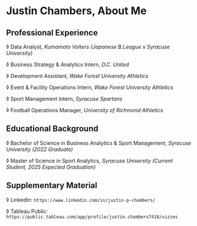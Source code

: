 # Justin Chambers, About Me

## Professional Experience
  ◊ Data Analyst, _Kumamoto Volters (Japanese B.League x Syracuse University)_

  ◊ Business Strategy & Analytics Intern, _D.C. United_

  ◊ Development Assistant, _Wake Forest University Athletics_
  
  ◊ Event & Facility Operations Intern, _Wake Forest University Athletics_
  
  ◊ Sport Management Intern, _Syracuse Spartans_
  
  ◊ Football Operations Manager, _University of Richmond Athletics_


## Educational Background
  ◊ Bachelor of Science in Business Analytics & Sport Management, _Syracuse University (2022 Graduate)_

  ◊ Master of Science in Sport Analytics, _Syracuse University (Current Student, 2025 Expected Graduation)_

## Supplementary Material
  ◊ LinkedIn: `https://www.linkedin.com/in/justin-p-chambers/`
  
  ◊ Tableau Public: `https://public.tableau.com/app/profile/justin.chambers7418/vizzes`
